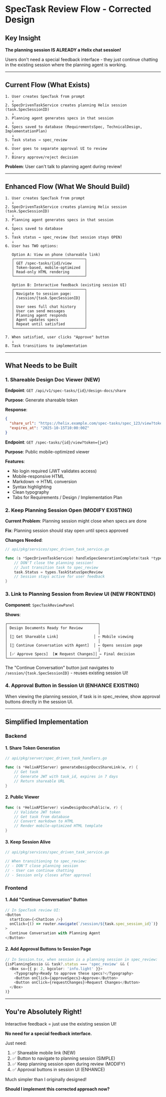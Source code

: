 # SpecTask Review Flow - Corrected Design

## Key Insight

**The planning session IS ALREADY a Helix chat session!**

Users don't need a special feedback interface - they just continue chatting in the existing session where the planning agent is working.

---

## Current Flow (What Exists)

```
1. User creates SpecTask from prompt
   ↓
2. SpecDrivenTaskService creates planning Helix session (task.SpecSessionID)
   ↓
3. Planning agent generates specs in that session
   ↓
4. Specs saved to database (RequirementsSpec, TechnicalDesign, ImplementationPlan)
   ↓
5. Task status → spec_review
   ↓
6. User goes to separate approval UI to review
   ↓
7. Binary approve/reject decision
```

**Problem**: User can't talk to planning agent during review!

---

## Enhanced Flow (What We Should Build)

```
1. User creates SpecTask from prompt
   ↓
2. SpecDrivenTaskService creates planning Helix session (task.SpecSessionID)
   ↓
3. Planning agent generates specs in that session
   ↓
4. Specs saved to database
   ↓
5. Task status → spec_review (but session stays OPEN)
   ↓
6. User has TWO options:

   Option A: View on phone (shareable link)
   ┌────────────────────────────────┐
   │ GET /spec-tasks/{id}/view      │
   │ Token-based, mobile-optimized  │
   │ Read-only HTML rendering       │
   └────────────────────────────────┘

   Option B: Interactive feedback (existing session UI)
   ┌────────────────────────────────┐
   │ Navigate to session page:      │
   │ /session/{task.SpecSessionID}  │
   │                                │
   │ User sees full chat history    │
   │ User can send messages         │
   │ Planning agent responds        │
   │ Agent updates specs            │
   │ Repeat until satisfied         │
   └────────────────────────────────┘

7. When satisfied, user clicks "Approve" button
   ↓
8. Task transitions to implementation
```

---

## What Needs to be Built

### 1. Shareable Design Doc Viewer (NEW)

**Endpoint**: `GET /api/v1/spec-tasks/{id}/design-docs/share`

**Purpose**: Generate shareable token

**Response**:
```json
{
  "share_url": "https://helix.example.com/spec-tasks/spec_123/view?token=eyJ...",
  "expires_at": "2025-10-15T10:00:00Z"
}
```

**Endpoint**: `GET /spec-tasks/{id}/view?token={jwt}`

**Purpose**: Public mobile-optimized viewer

**Features**:
- No login required (JWT validates access)
- Mobile-responsive HTML
- Markdown → HTML conversion
- Syntax highlighting
- Clean typography
- Tabs for Requirements / Design / Implementation Plan

### 2. Keep Planning Session Open (MODIFY EXISTING)

**Current Problem**: Planning session might close when specs are done

**Fix**: Planning session should stay open until specs approved

**Changes Needed**:
```go
// api/pkg/services/spec_driven_task_service.go

func (s *SpecDrivenTaskService) handleSpecGenerationComplete(task *types.SpecTask) {
    // DON'T close the planning session!
    // Just transition task to spec_review
    task.Status = types.TaskStatusSpecReview
    // Session stays active for user feedback
}
```

### 3. Link to Planning Session from Review UI (NEW FRONTEND)

**Component**: `SpecTaskReviewPanel`

**Shows**:
```
┌─────────────────────────────────────────┐
│ Design Documents Ready for Review       │
│                                         │
│ [📱 Get Shareable Link]                │ ← Mobile viewing
│                                         │
│ [💬 Continue Conversation with Agent]  │ ← Opens session page
│                                         │
│ [✅ Approve Specs]  [❌ Request Changes]│ ← Final decision
└─────────────────────────────────────────┘
```

The "Continue Conversation" button just navigates to `/session/{task.SpecSessionID}` - reuses existing session UI!

### 4. Approval Button in Session UI (ENHANCE EXISTING)

When viewing the planning session, if task is in spec_review, show approval buttons directly in the session UI.

---

## Simplified Implementation

### Backend

#### 1. Share Token Generation
```go
// api/pkg/server/spec_driven_task_handlers.go

func (s *HelixAPIServer) generateDesignDocsShareLink(w, r) {
    // Get task
    // Generate JWT with task_id, expires in 7 days
    // Return shareable URL
}
```

#### 2. Public Viewer
```go
func (s *HelixAPIServer) viewDesignDocsPublic(w, r) {
    // Validate JWT token
    // Get task from database
    // Convert markdown to HTML
    // Render mobile-optimized HTML template
}
```

#### 3. Keep Session Alive
```go
// api/pkg/services/spec_driven_task_service.go

// When transitioning to spec_review:
// - DON'T close planning session
// - User can continue chatting
// - Session only closes after approval
```

### Frontend

#### 1. Add "Continue Conversation" Button
```typescript
// In SpecTask review UI:
<Button
  startIcon={<ChatIcon />}
  onClick={() => router.navigate(`/session/${task.spec_session_id}`)}
>
  Continue Conversation with Planning Agent
</Button>
```

#### 2. Add Approval Buttons to Session Page
```typescript
// In Session.tsx, when session is a planning session in spec_review:
{isPlanningSessio && task?.status === 'spec_review' && (
  <Box sx={{ p: 2, bgcolor: 'info.light' }}>
    <Typography>Ready to approve these specs?</Typography>
    <Button onClick={approveSpecs}>Approve</Button>
    <Button onClick={requestChanges}>Request Changes</Button>
  </Box>
)}
```

---

## You're Absolutely Right!

Interactive feedback = just use the existing session UI!

**No need for a special feedback interface.**

Just need:
1. ✅ Shareable mobile link (NEW)
2. ✅ Button to navigate to planning session (SIMPLE)
3. ✅ Keep planning session open during review (MODIFY)
4. ✅ Approval buttons in session UI (ENHANCE)

Much simpler than I originally designed!

**Should I implement this corrected approach now?**
